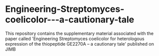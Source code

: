 # Engineering-Streptomyces-coelicolor---a-cautionary-tale
This repository contains the supplementary material associated with the paper called 'Engineering Streptomyces coelicolor for heterologous expression of the thiopeptide GE2270A – a cautionary tale' published on JIMB
